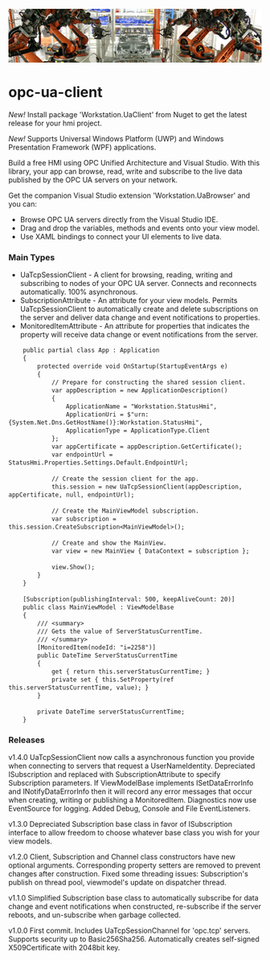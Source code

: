 ![robot][1]

# opc-ua-client
*New!* Install package 'Workstation.UaClient' from Nuget to get the latest release for your hmi project.

*New!* Supports Universal Windows Platform (UWP) and Windows Presentation Framework (WPF) applications.

Build a free HMI using OPC Unified Architecture and Visual Studio. With this library, your app can browse, read, write and subscribe to the live data published by the OPC UA servers on your network.

Get the companion Visual Studio extension 'Workstation.UaBrowser' and you can:
- Browse OPC UA servers directly from the Visual Studio IDE.
- Drag and drop the variables, methods and events onto your view model.
- Use XAML bindings to connect your UI elements to live data.

### Main Types
- UaTcpSessionClient - A client for browsing, reading, writing and subscribing to nodes of your OPC UA server. Connects and reconnects automatically. 100% asynchronous.
- SubscriptionAttribute - An attribute for your view models. Permits UaTcpSessionClient to automatically create and delete subscriptions on the server and deliver data change and event notifications to properties.
- MonitoredItemAttribute - An attribute for properties that indicates the property will receive data change or event notifications from the server.

```
    public partial class App : Application
    {
        protected override void OnStartup(StartupEventArgs e)
        {
            // Prepare for constructing the shared session client.
            var appDescription = new ApplicationDescription()
            {
                ApplicationName = "Workstation.StatusHmi",
                ApplicationUri = $"urn:{System.Net.Dns.GetHostName()}:Workstation.StatusHmi",
                ApplicationType = ApplicationType.Client
            };
            var appCertificate = appDescription.GetCertificate();
            var endpointUrl = StatusHmi.Properties.Settings.Default.EndpointUrl;

            // Create the session client for the app.
            this.session = new UaTcpSessionClient(appDescription, appCertificate, null, endpointUrl);

            // Create the MainViewModel subscription.
            var subscription = this.session.CreateSubscription<MainViewModel>();

            // Create and show the MainView.
            var view = new MainView { DataContext = subscription };

            view.Show();
        }
    }
    
    [Subscription(publishingInterval: 500, keepAliveCount: 20)]
    public class MainViewModel : ViewModelBase
    {
        /// <summary>
        /// Gets the value of ServerStatusCurrentTime.
        /// </summary>
        [MonitoredItem(nodeId: "i=2258")]
        public DateTime ServerStatusCurrentTime
        {
            get { return this.serverStatusCurrentTime; }
            private set { this.SetProperty(ref this.serverStatusCurrentTime, value); }
        }

        private DateTime serverStatusCurrentTime;
    }
```
### Releases

v1.4.0 UaTcpSessionClient now calls a asynchronous function you provide when connecting to servers that request a UserNameIdentity. Depreciated ISubscription and replaced with SubscriptionAttribute to specify Subscription parameters.  If ViewModelBase implements ISetDataErrorInfo and INotifyDataErrorInfo then it will record any error messages that occur when creating, writing or publishing a MonitoredItem. Diagnostics now use EventSource for logging. Added Debug, Console and File EventListeners. 

v1.3.0 Depreciated Subscription base class in favor of ISubscription interface to allow freedom to choose whatever base class you wish for your view models.
   
v1.2.0 Client, Subscription and Channel class constructors have new optional arguments. Corresponding property setters are removed to prevent changes after construction. Fixed some threading issues: Subscription's publish on thread pool, viewmodel's update on dispatcher thread. 

v1.1.0 Simplified Subscription base class to automatically subscribe for data change and event notifications when constructed, re-subscribe if the server reboots, and un-subscribe when garbage collected.   

v1.0.0 First commit. Includes UaTcpSessionChannel for 'opc.tcp' servers. Supports security up to Basic256Sha256. Automatically creates self-signed X509Certificate with 2048bit key.

[1]: robot6.jpg  
